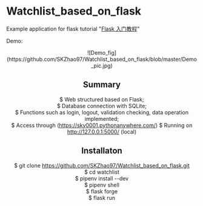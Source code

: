 # Watchlist_based_on_flask

Example application for flask tutorial "[Flask 入门教程](http://helloflask.com/tutorial/)"

Demo:  

<div align=center>![Demo_fig](https://github.com/SKZhao97/Watchlist_based_on_flask/blob/master/Demo_pic.jpg)

## Summary
$ Web structured based on Flask;   
$ Database connection with SQLite;  
$ Functions such as login, logout, validation checking, data operation implemented;  
$ Access through (https://sky0001.pythonanywhere.com/)
$ Running on http://127.0.0.1:5000/ (local)

## Installaton

$ git clone https://github.com/SKZhao97/Watchlist_based_on_flask.git   
$ cd watchlist    
$ pipenv install --dev    
$ pipenv shell    
$ flask forge    
$ flask run 
